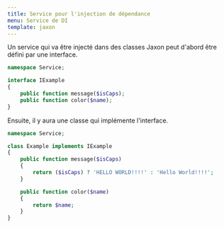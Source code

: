 ```yaml
---
title: Service pour l'injection de dépendance
menu: Service de DI
template: jaxon
---
```


Un service qui va être injecté dans des classes Jaxon peut d'abord être défini par une interface.

```php
namespace Service;

interface IExample
{
    public function message($isCaps);
    public function color($name);
}
```

Ensuite, il y aura une classe qui implémente l'interface.

```php
namespace Service;

class Example implements IExample
{
    public function message($isCaps)
    {
        return ($isCaps) ? 'HELLO WORLD!!!!' : 'Hello World!!!!';
    }

    public function color($name)
    {
        return $name;
    }
}
```

